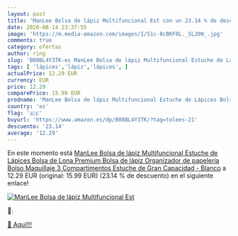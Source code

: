 ```yaml
---
layout: post
title: 'ManLee Bolsa de lápiz Multifuncional Est con un 23.14 % de descuento'
date: 2020-08-14 23:37:55
image: 'https://m.media-amazon.com/images/I/51c-8cBKF0L._SL200_.jpg'
comments: true
category: ofertas
author: ring
slug: 'B08BL4Y3TK-es ManLee Bolsa de lápiz Multifuncional Estuche de Lápices...'
tags: [ 'lápices','lápiz','lápices', ]
actualPrice: 12.29 EUR
currency: EUR
price: 12.29
comparePrice: 15.99 EUR
prodname: 'ManLee Bolsa de lápiz Multifuncional Estuche de Lápices Bolsa de Lona Premium Bolsa de lápiz Organizador de papelería Bolso Maquillaje 3 Compartimentos Estuche de Gran Capacidad - Blanco'
country: 'es'
flag: '🇪🇸'
buyurl: 'https://www.amazon.es/dp/B08BL4Y3TK/?tag=tolees-21'
descuento: '23.14'
average: '12.29'
---
```


En este momento está [ManLee Bolsa de lápiz Multifuncional Estuche de Lápices Bolsa de Lona Premium Bolsa de lápiz Organizador de papelería Bolso Maquillaje 3 Compartimentos Estuche de Gran Capacidad - Blanco](https://www.amazon.es/dp/B08BL4Y3TK/?tag=tolees-21) a 12.29 EUR (original: 15.99 EUR) (23.14 %  de descuento) en el siguiente enlace!

[![ManLee Bolsa de lápiz Multifuncional Est](https://m.media-amazon.com/images/I/51c-8cBKF0L._SL200_.jpg)](https://www.amazon.es/dp/B08BL4Y3TK/?tag=tolees-21)

🔎:


[🛒 Aquí!!!](https://www.amazon.es/dp/B08BL4Y3TK/?tag=tolees-21)
